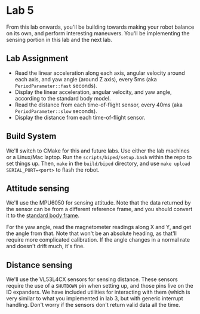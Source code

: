# Lab 5

From this lab onwards, you'll be building towards making your robot balance on its own, and perform interesting maneuvers. You'll be implementing the sensing portion in this lab and the next lab. 

## Lab Assignment

- Read the linear acceleration along each axis, angular velocity around each axis, and yaw angle (around Z axis), every 5ms (aka `PeriodParameter::fast` seconds).
- Display the linear acceleration, angular velocity, and yaw angle, according to the standard body model. 
- Read the distance from each time-of-flight sensor, every 40ms (aka `PeriodParameter::slow` seconds).
- Display the distance from each time-of-flight sensor.

## Build System

We'll switch to CMake for this and future labs. Use either the lab machines or a Linux/Mac laptop. Run the `scripts/biped/setup.bash` within the repo to set things up. Then, `make` in the `build/biped` directory, and use `make upload SERIAL_PORT=<port>` to flash the robot.

## Attitude sensing

We'll use the MPU6050 for sensing attitude. Note that the data returned by the sensor can be from a different reference frame, and you should convert it to the [standard body frame](https://www.vectornav.com/resources/inertial-navigation-primer/math-fundamentals/math-refframes).

For the yaw angle, read the magnetometer readings along X and Y, and get the angle from that. Note that won't be an absolute heading, as that'll require more complicated calibration. If the angle changes in a normal rate and doesn't drift much, it's fine.

## Distance sensing

We'll use the VL53L4CX sensors for sensing distance. These sensors require the use of a `SHUTDOWN` pin when setting up, and those pins live on the IO expanders. We have included utilities for interacting with them (which is very similar to what you implemented in lab 3, but with generic interrupt handling. Don't worry if the sensors don't return valid data all the time.
